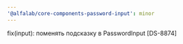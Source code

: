 ```yaml
---
'@alfalab/core-components-password-input': minor
---
```


fix(input): поменять подсказку в PasswordInput [DS-8874]
